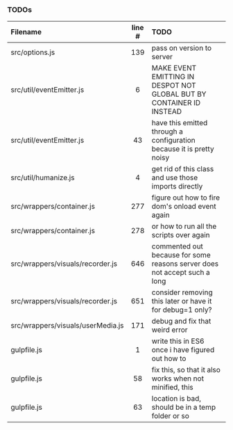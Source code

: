 ### TODOs
| Filename | line # | TODO
|:------|:------:|:------
| src/options.js | 139 | pass on version to server
| src/util/eventEmitter.js | 6 | MAKE EVENT EMITTING IN DESPOT NOT GLOBAL BUT BY CONTAINER ID INSTEAD
| src/util/eventEmitter.js | 43 | have this emitted through a configuration because it is pretty noisy
| src/util/humanize.js | 4 | get rid of this class and use those imports directly
| src/wrappers/container.js | 277 | figure out how to fire dom's onload event again
| src/wrappers/container.js | 278 | or how to run all the scripts over again
| src/wrappers/visuals/recorder.js | 646 | commented out because for some reasons server does not accept such a long
| src/wrappers/visuals/recorder.js | 651 | consider removing this later or have it for debug=1 only?
| src/wrappers/visuals/userMedia.js | 171 | debug and fix that weird error
| gulpfile.js | 1 | write this in ES6 once i have figured out how to
| gulpfile.js | 58 | fix this, so that it also works when not minified, this
| gulpfile.js | 63 | location is bad, should be in a temp folder or so